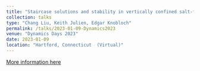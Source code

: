 ```yaml
---
title: "Staircase solutions and stability in vertically confined salt-finger convection"
collection: talks
type: "Chang Liu, Keith Julien, Edgar Knobloch"
permalink: /talks/2023-01-09-Dynamics2023
venue: "Dynamics Days 2023"
date: 2023-01-09
location: "Hartford, Connecticut  (Virtual)"
---
```


[More information here](https://sites.google.com/view/dynamicsdays2023/)
